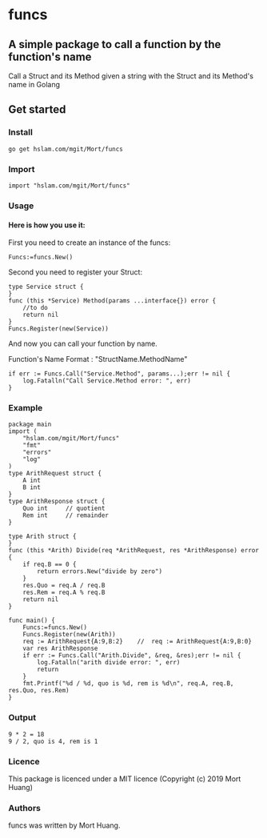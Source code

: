 # funcs
## A simple package to call a function by the function's name
Call a Struct and its Method given a string with the Struct and its Method's name in Golang

## Get started

### Install
```
go get hslam.com/mgit/Mort/funcs
```
### Import
```
import "hslam.com/mgit/Mort/funcs"
```
### Usage
#### Here is how you use it:
First you need to create an instance of the funcs:
```
Funcs:=funcs.New()
```
Second you need to register your Struct:
```
type Service struct {
}
func (this *Service) Method(params ...interface{}) error {
    //to do
    return nil
}
Funcs.Register(new(Service))
```
And now you can call your function by name.

Function's Name Format : "StructName.MethodName"
```
if err := Funcs.Call("Service.Method", params...);err != nil {
    log.Fatalln("Call Service.Method error: ", err)
}
```


### Example
```
package main
import (
	"hslam.com/mgit/Mort/funcs"
	"fmt"
	"errors"
	"log"
)
type ArithRequest struct {
	A int
	B int
}
type ArithResponse struct {
	Quo int		// quotient
	Rem int		// remainder
}

type Arith struct {
}
func (this *Arith) Divide(req *ArithRequest, res *ArithResponse) error {
	if req.B == 0 {
		return errors.New("divide by zero")
	}
	res.Quo = req.A / req.B
	res.Rem = req.A % req.B
	return nil
}

func main() {
	Funcs:=funcs.New()
	Funcs.Register(new(Arith))
	req := ArithRequest{A:9,B:2}	//	req := ArithRequest{A:9,B:0}
	var res ArithResponse
	if err := Funcs.Call("Arith.Divide", &req, &res);err != nil {
		log.Fatalln("arith divide error: ", err)
		return
	}
	fmt.Printf("%d / %d, quo is %d, rem is %d\n", req.A, req.B, res.Quo, res.Rem)
}
```

### Output
```
9 * 2 = 18
9 / 2, quo is 4, rem is 1
```
### Licence
This package is licenced under a MIT licence (Copyright (c) 2019 Mort Huang)


### Authors
funcs was written by Mort Huang.


